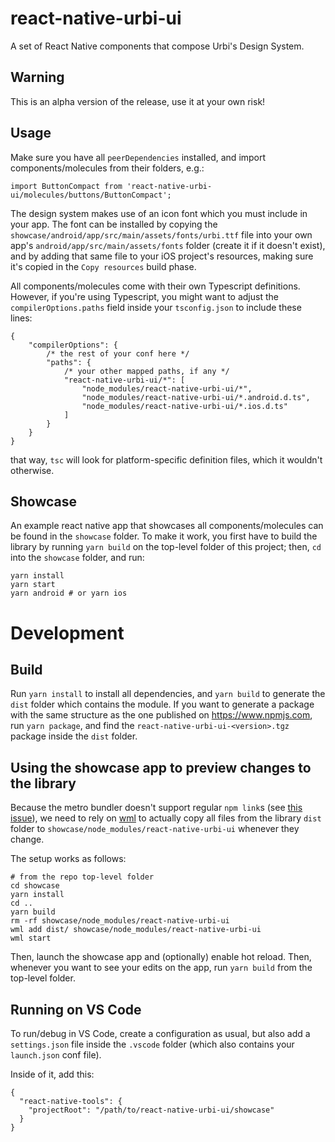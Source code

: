 # react-native-urbi-ui

A set of React Native components that compose Urbi's Design System.

## Warning

This is an alpha version of the release, use it at your own risk!

## Usage

Make sure you have all `peerDependencies` installed, and import components/molecules from their folders, e.g.:

    import ButtonCompact from 'react-native-urbi-ui/molecules/buttons/ButtonCompact';

The design system makes use of an icon font which you must include in your app. The font can be installed by copying the `showcase/android/app/src/main/assets/fonts/urbi.ttf` file into your own app's `android/app/src/main/assets/fonts` folder (create it if it doesn't exist), and by adding that same file to your iOS project's resources, making sure it's copied in the `Copy resources` build phase.

All components/molecules come with their own Typescript definitions. However, if you're using Typescript, you might want to adjust the `compilerOptions.paths` field inside your `tsconfig.json` to include these lines:

    {
        "compilerOptions": {
            /* the rest of your conf here */
            "paths": {
                /* your other mapped paths, if any */
                "react-native-urbi-ui/*": [
                    "node_modules/react-native-urbi-ui/*",
                    "node_modules/react-native-urbi-ui/*.android.d.ts",
                    "node_modules/react-native-urbi-ui/*.ios.d.ts"
                ]
            }
        }
    }

that way, `tsc` will look for platform-specific definition files, which it wouldn't otherwise.

## Showcase

An example react native app that showcases all components/molecules can be found in the `showcase` folder. To make it work, you first have to build the library by running `yarn build` on the top-level folder of this project; then, `cd` into the `showcase` folder, and run:

    yarn install
    yarn start
    yarn android # or yarn ios

# Development

## Build

Run `yarn install` to install all dependencies, and `yarn build` to generate the `dist` folder which contains the module. If you want to generate a package with the same structure as the one published on https://www.npmjs.com, run `yarn package`, and find the `react-native-urbi-ui-<version>.tgz` package inside the `dist` folder.

## Using the showcase app to preview changes to the library

Because the metro bundler doesn't support regular `npm link`s (see [this issue][1]), we need to rely on [wml][2] to actually copy all files from the library `dist` folder to `showcase/node_modules/react-native-urbi-ui` whenever they change.

The setup works as follows:

    # from the repo top-level folder
    cd showcase
    yarn install
    cd ..
    yarn build
    rm -rf showcase/node_modules/react-native-urbi-ui
    wml add dist/ showcase/node_modules/react-native-urbi-ui
    wml start

Then, launch the showcase app and (optionally) enable hot reload. Then, whenever you want to see your edits on the app, run `yarn build` from the top-level folder.

## Running on VS Code

To run/debug in VS Code, create a configuration as usual, but also add a `settings.json` file inside the `.vscode` folder (which also contains your `launch.json` conf file).

Inside of it, add this:

    {
      "react-native-tools": {
        "projectRoot": "/path/to/react-native-urbi-ui/showcase"
      }
    }

[1]: https://github.com/facebook/metro/issues/1
[2]: https://github.com/wix/wml
